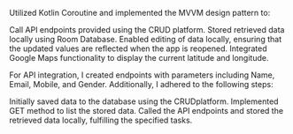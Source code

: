 Utilized Kotlin Coroutine and implemented the MVVM design pattern to:

Call API endpoints provided using the CRUD platform.
Stored retrieved data locally using Room Database.
Enabled editing of data locally, ensuring that the updated values are reflected when the app is reopened.
Integrated Google Maps functionality to display the current latitude and longitude.

For API integration, I created endpoints with parameters including Name, Email, Mobile, and Gender. Additionally, I adhered to the following steps:

Initially saved data to the database using the CRUDplatform.
Implemented GET method to list the stored data.
Called the API endpoints and stored the retrieved data locally, fulfilling the specified tasks.
